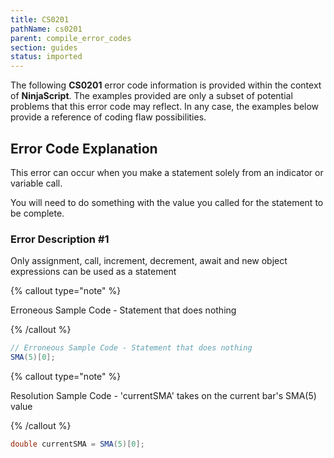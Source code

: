 ```yaml
---
title: CS0201
pathName: cs0201
parent: compile_error_codes
section: guides
status: imported
---
```


The following **CS0201** error code information is provided within the context of **NinjaScript**. The examples provided are only a subset of potential problems that this error code may reflect. In any case, the examples below provide a reference of coding flaw possibilities.

## Error Code Explanation

This error can occur when you make a statement solely from an indicator or variable call.

You will need to do something with the value you called for the statement to be complete.

### Error Description #1

Only assignment, call, increment, decrement, await and new object expressions can be used as a statement

{% callout type="note" %}

Erroneous Sample Code - Statement that does nothing

{% /callout %}

```csharp
// Erroneous Sample Code - Statement that does nothing
SMA(5)[0];
```

{% callout type="note" %}

Resolution Sample Code - 'currentSMA' takes on the current bar's SMA(5) value

{% /callout %}

```csharp
double currentSMA = SMA(5)[0]; 
```
